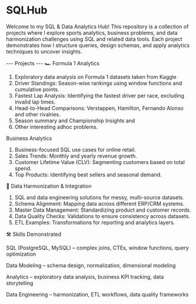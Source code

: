 # SQLHub

Welcome to my SQL & Data Analytics Hub!
This repository is a collection of projects where I explore sports analytics, business problems, and data harmonization challenges using SQL and related data tools. 
Each project demonstrates how I structure queries, design schemas, and apply analytics techniques to uncover insights.

--- Projects ---
🏎️ Formula 1 Analytics

1. Exploratory data analysis on Formula 1 datasets taken from Kaggle
2. Driver Standings: Season-wise rankings using window functions and cumulative points.
3. Fastest Lap Analysis: Identifying the fastest driver per race, excluding invalid lap times.
4. Head-to-Head Comparisons: Verstappen, Hamilton, Fernando Alonso and other rivalries.
5. Season summary and Championship Insights and
6. Other interesting adhoc problems.

Business Analytics

1. Business-focused SQL use cases for online retail.
2. Sales Trends: Monthly and yearly revenue growth.
3. Customer Lifetime Value (CLV): Segmenting customers based on total spend.
4. Top Products: Identifying best sellers and seasonal demand.

🔗 Data Harmonization & Integration

1. SQL and data engineering solutions for messy, multi-source datasets.
2. Schema Alignment: Mapping data across different ERP/CRM systems.
3. Master Data Management: Standardizing product and customer records.
4. Data Quality Checks: Validations to ensure consistency across datasets.
5. ETL Examples: Transformations for reporting and analytics layers.

🛠️ Skills Demonstrated

SQL (PostgreSQL, MySQL) – complex joins, CTEs, window functions, query optimization

Data Modeling – schema design, normalization, dimensional modeling

Analytics – exploratory data analysis, business KPI tracking, data storytelling

Data Engineering – harmonization, ETL workflows, data quality frameworks


